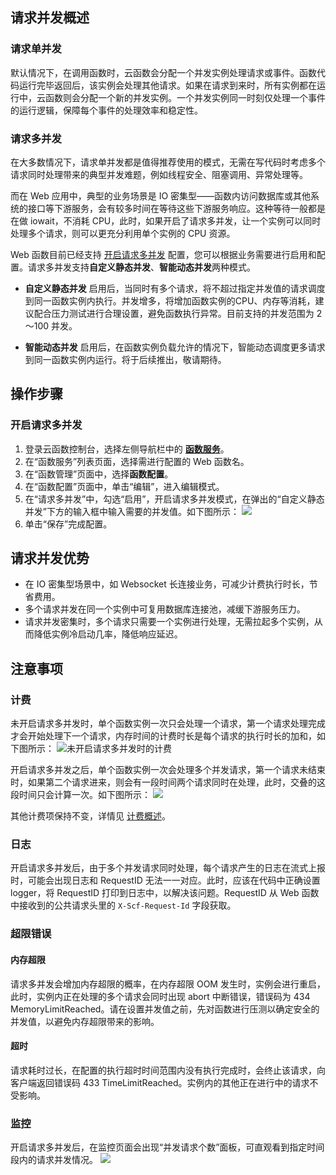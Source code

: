 ## 请求并发概述
### 请求单并发
默认情况下，在调用函数时，云函数会分配一个并发实例处理请求或事件。函数代码运行完毕返回后，该实例会处理其他请求。如果在请求到来时，所有实例都在运行中，云函数则会分配一个新的并发实例。一个并发实例同一时刻仅处理一个事件的运行逻辑，保障每个事件的处理效率和稳定性。

### 请求多并发
在大多数情况下，请求单并发都是值得推荐使用的模式，无需在写代码时考虑多个请求同时处理带来的典型并发难题，例如线程安全、阻塞调用、异常处理等。

而在 Web 应用中，典型的业务场景是 IO 密集型——函数内访问数据库或其他系统的接口等下游服务，会有较多时间在等待这些下游服务响应。这种等待一般都是在做 iowait，不消耗 CPU，此时，如果开启了请求多并发，让一个实例可以同时处理多个请求，则可以更充分利用单个实例的 CPU 资源。

Web 函数目前已经支持 [开启请求多并发](#.E6.93.8D.E4.BD.9C.E6.AD.A5.E9.AA.A4) 配置，您可以根据业务需要进行启用和配置。请求多并发支持**自定义静态并发**、**智能动态并发**两种模式。
- **自定义静态并发**
启用后，当同时有多个请求，将不超过指定并发值的请求调度到同一函数实例内执行。并发增多，将增加函数实例的CPU、内存等消耗，建议配合压力测试进行合理设置，避免函数执行异常。目前支持的并发范围为 2～100 并发。

- **智能动态并发**
启用后，在函数实例负载允许的情况下，智能动态调度更多请求到同一函数实例内运行。将于后续推出，敬请期待。

## 操作步骤
### 开启请求多并发
1. 登录云函数控制台，选择左侧导航栏中的 **[函数服务](https://console.cloud.tencent.com/scf/list)**。
2. 在“函数服务”列表页面，选择需进行配置的 Web 函数名。
3. 在“函数管理”页面中，选择**函数配置**。
4. 在“函数配置”页面中，单击“编辑”，进入编辑模式。
5. 在“请求多并发”中，勾选“启用”，开启请求多并发模式，在弹出的“自定义静态并发”下方的输入框中输入需要的并发值。如下图所示：
![](https://qcloudimg.tencent-cloud.cn/raw/3231fc273649a2b7ec8785c7d6f713f8.png)
6. 单击“保存”完成配置。

## 请求并发优势
- 在 IO 密集型场景中，如 Websocket 长连接业务，可减少计费执行时长，节省费用。
- 多个请求并发在同一个实例中可复用数据库连接池，减缓下游服务压力。
- 请求并发密集时，多个请求只需要一个实例进行处理，无需拉起多个实例，从而降低实例冷启动几率，降低响应延迟。

## 注意事项
### 计费
未开启请求多并发时，单个函数实例一次只会处理一个请求，第一个请求处理完成才会开始处理下一个请求，内存时间的计费时长是每个请求的执行时长的加和，如下图所示：
![未开启请求多并发时的计费](https://qcloudimg.tencent-cloud.cn/raw/97581bf1ea06f6ead6d0d8903c4ada7b.png)

开启请求多并发之后，单个函数实例一次会处理多个并发请求，第一个请求未结束时，如果第二个请求进来，则会有一段时间两个请求同时在处理，此时，交叠的这段时间只会计算一次。如下图所示：
![](https://qcloudimg.tencent-cloud.cn/raw/f4291dacd007dd7d476fffc5bd8f79d1.png)

其他计费项保持不变，详情见 [计费概述](https://cloud.tencent.com/document/product/583/17299)。

### 日志
开启请求多并发后，由于多个并发请求同时处理，每个请求产生的日志在流式上报时，可能会出现日志和 RequestID 无法一一对应。此时，应该在代码中正确设置 logger，将 RequestID 打印到日志中，以解决该问题。RequestID 从 Web 函数中接收到的公共请求头里的 `X-Scf-Request-Id` 字段获取。 

### 超限错误
#### 内存超限
请求多并发会增加内存超限的概率，在内存超限 OOM 发生时，实例会进行重启，此时，实例内正在处理的多个请求会同时出现 abort 中断错误，错误码为 434 MemoryLimitReached。请在设置并发值之前，先对函数进行压测以确定安全的并发值，以避免内存超限带来的影响。

#### 超时
请求耗时过长，在配置的执行超时时间范围内没有执行完成时，会终止该请求，向客户端返回错误码 433 TimeLimitReached。实例内的其他正在进行中的请求不受影响。

### 监控

开启请求多并发后，在监控页面会出现“并发请求个数”面板，可直观看到指定时间段内的请求并发情况。
![](https://qcloudimg.tencent-cloud.cn/raw/dda7d3103ae958dae3efbf35f68663fb.png)
 
